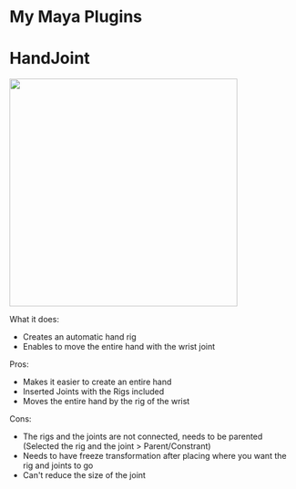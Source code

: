 # My Maya Plugins

# HandJoint

<img src=".Users/ferna/OneDrive/Pictures/Screenshots/HandRigger.png" width=400>

What it does:

* Creates an automatic hand rig
* Enables to move the entire hand with the wrist joint

Pros:
* Makes it easier to create an entire hand
* Inserted Joints with the Rigs included
* Moves the entire hand by the rig of the wrist

Cons:
* The rigs and the joints are not connected, needs to be parented (Selected the rig and the joint > Parent/Constrant)
* Needs to have freeze transformation after placing where you want the rig and joints to go
* Can't reduce the size of the joint
